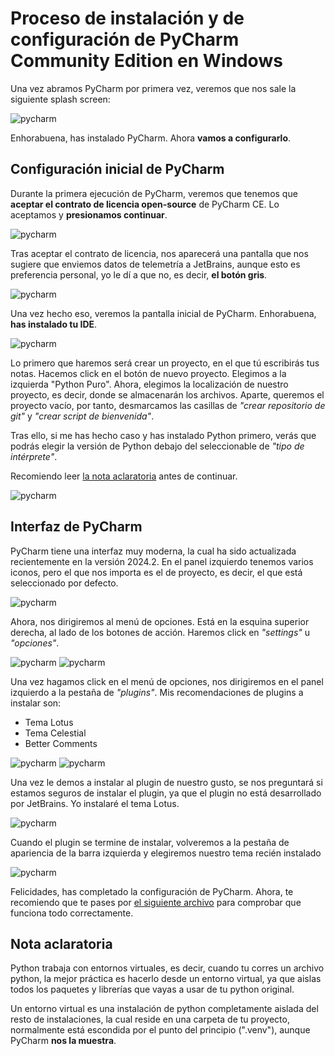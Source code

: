 # Proceso de instalación y de configuración de PyCharm Community Edition en Windows

Una vez abramos PyCharm por primera vez, veremos que nos sale la siguiente splash screen:

<img src="../../img/jb/pycharm/startup/pycharmini.png" alt="pycharm" width="auto"/>

Enhorabuena, has instalado PyCharm. Ahora **vamos a configurarlo**.

## Configuración inicial de PyCharm

Durante la primera ejecución de PyCharm, veremos que tenemos que **aceptar el contrato de licencia open-source** de PyCharm CE. Lo aceptamos y **presionamos continuar**.

<img src="../../img/jb/pycharm/startup/pycharm1.png" alt="pycharm" width="auto"/>

Tras aceptar el contrato de licencia, nos aparecerá una pantalla que nos sugiere que enviemos datos de telemetría a JetBrains, aunque esto es preferencia personal, yo le dí a que no, es decir, **el botón gris**.

<img src="../../img/jb/pycharm/startup/pycharm2.png" alt="pycharm" width="auto"/>

Una vez hecho eso, veremos la pantalla inicial de PyCharm. Enhorabuena, **has instalado tu IDE**.

<img src="../../img/jb/pycharm/startup/pycharmhome.png" alt="pycharm" width="auto"/>

Lo primero que haremos será crear un proyecto, en el que tú escribirás tus notas. Hacemos click en el botón de nuevo proyecto. Elegimos a la izquierda "Python Puro". 
Ahora, elegimos la localización de nuestro proyecto, es decir, donde se almacenarán los archivos. Aparte, queremos el proyecto vacío, por tanto, desmarcamos las casillas de *"crear repositorio de git"* y *"crear script de bienvenida"*.

Tras ello, si me has hecho caso y has instalado Python primero, verás que podrás elegir la versión de Python debajo del seleccionable de *"tipo de intérprete"*.

Recomiendo leer [la nota aclaratoria](#nota-aclaratoria) antes de continuar.

<img src="../../img/jb/pycharm/startup/pycharm4.png" alt="pycharm" width="auto"/>

## Interfaz de PyCharm

PyCharm tiene una interfaz muy moderna, la cual ha sido actualizada recientemente en la versión 2024.2. En el panel izquierdo tenemos varios iconos, pero el que nos importa es el de proyecto, es decir, el que está seleccionado por defecto.

<img src="../../img/jb/pycharm/startup/pycharm5.png" alt="pycharm" width="auto"/>

Ahora, nos dirigiremos al menú de opciones. Está en la esquina superior derecha, al lado de los botones de acción. Haremos click en *"settings"* u *"opciones"*.

<div>
<img src="../../img/jb/pycharm/startup/pycharm6.png" alt="pycharm" width="auto"/>
<img src="../../img/jb/pycharm/startup/pycharm7.png" alt="pycharm" width="auto"/>
<div\>

Una vez hagamos click en el menú de opciones, nos dirigiremos en el panel izquierdo a la pestaña de *"plugins"*. Mis recomendaciones de plugins a instalar son:

- Tema Lotus
- Tema Celestial
- Better Comments

<img src="../../img/jb/pycharm/startup/pycharm8.png" alt="pycharm" width="auto"/>
<img src="../../img/jb/pycharm/startup/pycharm9.png" alt="pycharm" width="auto"/>

Una vez le demos a instalar al plugin de nuestro gusto, se nos preguntará si estamos seguros de instalar el plugin, ya que el plugin no está desarrollado por JetBrains. Yo instalaré el tema Lotus.

<img src="../../img/jb/pycharm/startup/pycharm10.png" alt="pycharm" width="auto"/>

Cuando el plugin se termine de instalar, volveremos a la pestaña de apariencia de la barra izquierda y elegiremos nuestro tema recién instalado

<img src="../../img/jb/pycharm/startup/pycharm11.png" alt="pycharm" width="auto"/>

Felicidades, has completado la configuración de PyCharm. Ahora, te recomiendo que te pases por [el siguiente archivo](test.md) para comprobar que funciona todo correctamente.

## Nota aclaratoria

Python trabaja con entornos virtuales, es decir, cuando tu corres un archivo python, la mejor práctica es hacerlo desde un entorno virtual, ya que aislas todos los paquetes y librerías que vayas a usar de tu python original.

Un entorno virtual es una instalación de python completamente aislada del resto de instalaciones, la cual reside en una carpeta de tu proyecto, normalmente está escondida por el punto del principio (".venv"), aunque PyCharm **nos la muestra**.
